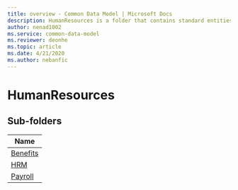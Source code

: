 ```yaml
---
title: overview - Common Data Model | Microsoft Docs
description: HumanResources is a folder that contains standard entities related to the Common Data Model.
author: nenad1002
ms.service: common-data-model
ms.reviewer: deonhe
ms.topic: article
ms.date: 4/21/2020
ms.author: nebanfic
---
```


# HumanResources


## Sub-folders

|Name|
|---|
|[Benefits](Benefits/overview.md)|
|[HRM](HRM/overview.md)|
|[Payroll](Payroll/overview.md)|



